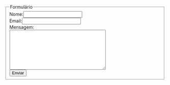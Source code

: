 <html>
  <head>
    <title> Formulário </title>
    <link rel="stylesheet" type="text/css" href="css/estilo.css">
    <!--[if IE]>
    <link rel="stylesheet" type="text/css" href="css/estiloie.css">
    <![endif]-->

  </head>
<body>
  <div id="area">
    <form id="formulario" autocomplete="off">
      <fieldset>
        <legend>Formulário</legend>
        <label>Nome:</label><input class="campo_nome" type="text"><br>
        <label>Email:</label><input class="campo_email" type="password"><br>
        <label>Mensagem:</label><br><textarea class="msg" cols="35" rows="8"></textarea><br>
        <input class="btn_submit" type="submit" value="Enviar">
      </fieldset>
    </form>
  </div>
</body>
</html>
